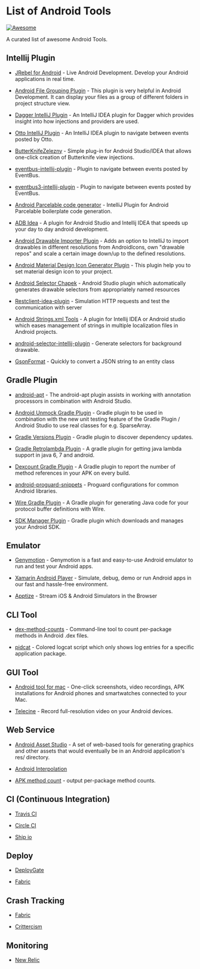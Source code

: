 # List of Android Tools
[![Awesome](https://cdn.rawgit.com/sindresorhus/awesome/d7305f38d29fed78fa85652e3a63e154dd8e8829/media/badge.svg)](https://github.com/wasabeef/awesome-android-tools)

A curated list of awesome Android Tools.

## Intellij Plugin
- [JRebel for Android](http://zeroturnaround.com/software/jrebel-for-android/) - Live Android Development. Develop your Android applications in real time.

- [Android File Grouping Plugin](https://github.com/dmytrodanylyk/folding-plugin) - This plugin is very helpful in Android Development. It can display your files as a group of different folders in project structure view.

- [Dagger IntelliJ Plugin](https://github.com/square/dagger-intellij-plugin) - An IntelliJ IDEA plugin for Dagger which provides insight into how injections and providers are used.

- [Otto IntelliJ Plugin](https://github.com/square/otto-intellij-plugin) - An IntelliJ IDEA plugin to navigate between events posted by Otto.

- [ButterKnifeZelezny](https://github.com/avast/android-butterknife-zelezny) - Simple plug-in for Android Studio/IDEA that allows one-click creation of Butterknife view injections.

- [eventbus-intellij-plugin](https://github.com/kgmyshin/eventbus-intellij-plugin) - Plugin to navigate between events posted by EventBus.

- [eventbus3-intellij-plugin](https://github.com/kgmyshin/eventbus3-intellij-plugin) - Plugin to navigate between events posted by EventBus.

- [Android Parcelable code generator](https://github.com/mcharmas/android-parcelable-intellij-plugin) - IntelliJ Plugin for Android Parcelable boilerplate code generation.

- [ADB Idea](https://github.com/pbreault/adb-idea) - A plugin for Android Studio and Intellij IDEA that speeds up your day to day android development.

- [Android Drawable Importer Plugin](https://github.com/winterDroid/android-drawable-importer-intellij-plugin) - Adds an option to IntelliJ to import drawables in different resolutions from AndroidIcons, own "drawable repos" and scale a certain image down/up to the defined resolutions.

- [Android Material Design Icon Generator Plugin](https://github.com/konifar/android-material-design-icon-generator-plugin) - This plugin help you to set material design icon to your project.

- [Android Selector Chapek](https://github.com/inmite/android-selector-chapek) - Android Studio plugin which automatically generates drawable selectors from appropriately named resources

- [Restclient-idea-plugin](https://code.google.com/p/restclient-idea-plugin/) - Simulation HTTP requests and test the communication with server

- [Android Strings.xml Tools](https://github.com/constantine-ivanov/strings-xml-tools) - A plugin for Intellij IDEA or Android studio which eases management of strings in multiple localization files in Android projects.

- [android-selector-intellij-plugin](https://github.com/importre/android-selector-intellij-plugin) - Generate selectors for background drawable.

- [GsonFormat](https://github.com/zzz40500/GsonFormat) - Quickly to convert a JSON string to an entity class

## Gradle Plugin
- [android-apt](https://bitbucket.org/hvisser/android-apt) - The android-apt plugin assists in working with annotation processors in combination with Android Studio.

- [Android Unmock Gradle Plugin](https://github.com/bjoernQ/unmock-plugin) - Gradle plugin to be used in combination with the new unit testing feature of the Gradle Plugin / Android Studio to use real classes for e.g. SparseArray.

- [Gradle Versions Plugin](https://github.com/ben-manes/gradle-versions-plugin) - Gradle plugin to discover dependency updates.

- [Gradle Retrolambda Plugin](https://github.com/evant/gradle-retrolambda) - A gradle plugin for getting java lambda support in java 6, 7 and android.

- [Dexcount Gradle Plugin](https://github.com/KeepSafe/dexcount-gradle-plugin) - A Gradle plugin to report the number of method references in your APK on every build.

- [android-proguard-snippets](https://github.com/krschultz/android-proguard-snippets) - Proguard configurations for common Android libraries.

- [Wire Gradle Plugin](https://github.com/square/wire-gradle-plugin) - A Gradle plugin for generating Java code for your protocol buffer definitions with Wire.

- [SDK Manager Plugin](https://github.com/JakeWharton/sdk-manager-plugin) - Gradle plugin which downloads and manages your Android SDK.

## Emulator
- [Genymotion](https://www.genymotion.com/) - Genymotion is a fast and easy-to-use Android emulator to run and test your Android apps.

- [Xamarin Android Player](https://xamarin.com/android-player) - Simulate, debug, demo or run Android apps in
our fast and hassle-free environment.

- [Apptize](https://appetize.io/) - Stream iOS & Android Simulators in the Browser

## CLI Tool
- [dex-method-counts](https://github.com/mihaip/dex-method-counts) -  Command-line tool to count per-package methods in Android .dex files.

- [pidcat](https://github.com/JakeWharton/pidcat) - Colored logcat script which only shows log entries for a specific application package.

## GUI Tool
- [Android tool for mac](https://github.com/mortenjust/androidtool-mac) - One-click screenshots, video recordings, APK installations for Android phones and smartwatches connected to your Mac.

- [Telecine](https://github.com/JakeWharton/Telecine) - Record full-resolution video on your Android devices.

## Web Service
- [Android Asset Studio](https://romannurik.github.io/AndroidAssetStudio/) - A set of web-based tools for generating graphics and other assets that would eventually be in an Android application's res/ directory.

- [Android Interpolation](https://dl.dropboxusercontent.com/u/6685256/AndroidInterpolation/index.html)

- [APK method count](http://inloop.github.io/apk-method-count/) - output per-package method counts.

## CI (Continuous Integration)

- [Travis CI](https://travis-ci.org/)

- [Circle CI](https://circleci.com/)

- [Ship io](https://ship.io/)

## Deploy
- [DeployGate](https://deploygate.com)

- [Fabric](https://get.fabric.io/)

## Crash Tracking

- [Fabric](https://get.fabric.io/)

- [Crittercism](http://www.crittercism.com/)

## Monitoring

- [New Relic](https://newrelic.com/)
